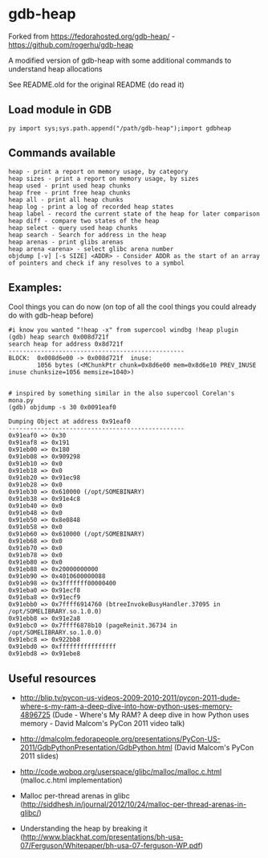 gdb-heap
========

Forked from https://fedorahosted.org/gdb-heap/ - https://github.com/rogerhu/gdb-heap 

A modified version of gdb-heap with some additional commands to understand heap allocations

See README.old for the original README (do read it)


Load module in GDB
------------------

```
py import sys;sys.path.append("/path/gdb-heap");import gdbheap
```

Commands available
---------------

```
heap - print a report on memory usage, by category
heap sizes - print a report on memory usage, by sizes
heap used - print used heap chunks
heap free - print free heap chunks
heap all - print all heap chunks
heap log - print a log of recorded heap states
heap label - record the current state of the heap for later comparison
heap diff - compare two states of the heap
heap select - query used heap chunks
heap search - Search for address in the heap
heap arenas - print glibs arenas
heap arena <arena> - select glibc arena number
objdump [-v] [-s SIZE] <ADDR> - Consider ADDR as the start of an array of pointers and check if any resolves to a symbol
```

Examples:
---------

Cool things you can do now (on top of all the cool things you could already do with gdb-heap before)

```
#i know you wanted "!heap -x" from supercool windbg !heap plugin
(gdb) heap search 0x008d721f
search heap for address 0x8d721f
-------------------------------------------------
BLOCK:  0x008d6e00 -> 0x008d721f  inuse:
        1056 bytes (<MChunkPtr chunk=0x8d6e00 mem=0x8d6e10 PREV_INUSE inuse chunksize=1056 memsize=1040>)


# inspired by something similar in the also supercool Corelan's mona.py
(gdb) objdump -s 30 0x0091eaf0

Dumping Object at address 0x91eaf0
-------------------------------------------------
0x91eaf0 => 0x30
0x91eaf8 => 0x191
0x91eb00 => 0x180
0x91eb08 => 0x909298
0x91eb10 => 0x0
0x91eb18 => 0x0
0x91eb20 => 0x91ec98
0x91eb28 => 0x0
0x91eb30 => 0x610000 (/opt/SOMEBINARY)
0x91eb38 => 0x91e4c8
0x91eb40 => 0x0
0x91eb48 => 0x0
0x91eb50 => 0x8e0848
0x91eb58 => 0x0
0x91eb60 => 0x610000 (/opt/SOMEBINARY)
0x91eb68 => 0x0
0x91eb70 => 0x0
0x91eb78 => 0x0
0x91eb80 => 0x0
0x91eb88 => 0x20000000000
0x91eb90 => 0x4010600000088
0x91eb98 => 0x3fffffff00000400
0x91eba0 => 0x91ecf8
0x91eba8 => 0x91ecf9
0x91ebb0 => 0x7ffff6914760 (btreeInvokeBusyHandler.37095 in /opt/SOMELIBRARY.so.1.0.0)
0x91ebb8 => 0x91e2a8
0x91ebc0 => 0x7ffff6878b10 (pageReinit.36734 in /opt/SOMELIBRARY.so.1.0.0)
0x91ebc8 => 0x922bb8
0x91ebd0 => 0xffffffffffffffff
0x91ebd8 => 0x91ebe8

```

Useful resources
----------------

 * http://blip.tv/pycon-us-videos-2009-2010-2011/pycon-2011-dude-where-s-my-ram-a-deep-dive-into-how-python-uses-memory-4896725 (Dude - Where's My RAM?  A deep dive in how Python uses memory - David Malcom's PyCon 2011 video talk)

 * http://dmalcolm.fedorapeople.org/presentations/PyCon-US-2011/GdbPythonPresentation/GdbPython.html (David Malcom's PyCon 2011 slides)

 * http://code.woboq.org/userspace/glibc/malloc/malloc.c.html (malloc.c.html implementation)

 * Malloc per-thread arenas in glibc (http://siddhesh.in/journal/2012/10/24/malloc-per-thread-arenas-in-glibc/)

 * Understanding the heap by breaking it (http://www.blackhat.com/presentations/bh-usa-07/Ferguson/Whitepaper/bh-usa-07-ferguson-WP.pdf)
